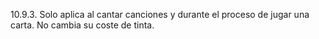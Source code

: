 10.9.3. Solo aplica al cantar canciones y durante el proceso de jugar una carta. No cambia su coste de tinta.